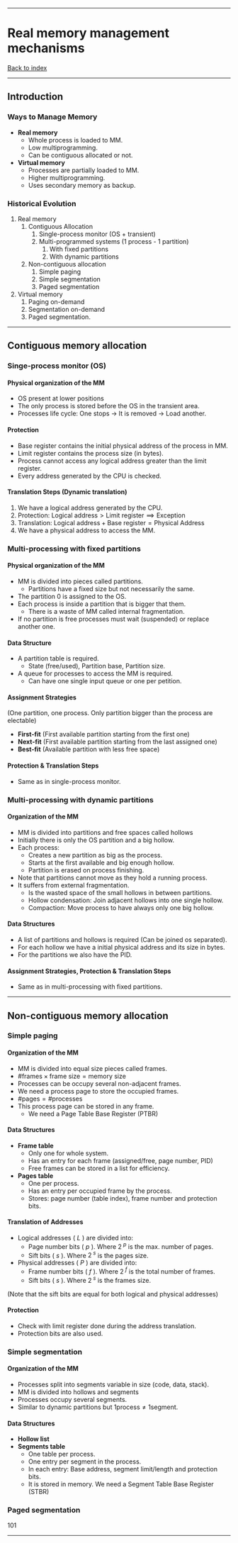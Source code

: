
---
# Real memory management mechanisms

[Back to index](../index.md)

---
## Introduction
### Ways to Manage Memory
- **Real memory**
	- Whole process is loaded to MM.
	- Low multiprogramming.
	- Can be contiguous allocated or not.
- **Virtual memory**
	- Processes are partially loaded to MM.
	- Higher multiprogramming.
	- Uses secondary memory as backup.
### Historical Evolution
1. Real memory
	1. Contiguous Allocation
		1. Single-process monitor (OS + transient)
		2. Multi-programmed systems (1 process - 1 partition)
			1. With fixed partitions
			2. With dynamic partitions
	2. Non-contiguous allocation
		1. Simple paging
		2. Simple segmentation
		3. Paged segmentation
2. Virtual memory
	1. Paging on-demand
	2. Segmentation on-demand
	3. Paged segmentation.

---
## Contiguous memory allocation
### Singe-process monitor (OS)
#### Physical organization of the MM
- OS present at lower positions
- The only process is stored before the OS in the transient area.
- Processes life cycle: One stops -> It is removed -> Load another.
#### Protection
- Base register contains the initial physical address of the process in MM.
- Limit register contains the process size (in bytes).
- Process cannot access any logical address greater than the limit register.
- Every address generated by the CPU is checked.
#### Translation Steps (Dynamic translation)
1. We have a logical address generated by the CPU.
2. Protection:  $\text{Logical address} > \text{Limit register} \implies \text{Exception}$
3. Translation: $\text{Logical address} + \text{Base register} = \text{Physical Address}$
4. We have a physical address to access the MM.

### Multi-processing with fixed partitions
#### Physical organization of the MM
- MM is divided into pieces called partitions.
	- Partitions have a fixed size but not necessarily the same.
- The partition 0 is assigned to the OS.
- Each process is inside a partition that is bigger that them.
	- There is a waste of MM called internal fragmentation.
- If no partition is free processes must wait (suspended) or replace another one.
#### Data Structure
- A partition table is required.
	- State (free/used), Partition base, Partition size.
- A queue for processes to access the MM is required.
	- Can have one single input queue or one per petition.
#### Assignment Strategies
(One partition, one process. Only partition bigger than the process are electable)
- **First-fit** (First available partition starting from the first one)
- **Next-fit** (First available partition starting from the last assigned one)
- **Best-fit** (Available partition with less free space)

#### Protection & Translation Steps
- Same as in single-process monitor.

### Multi-processing with dynamic partitions
#### Organization of the MM
- MM is divided into partitions and free spaces called hollows
- Initially there is only the OS partition and a big hollow.
- Each process:
	- Creates a new partition as big as the process.
	- Starts at the first available and big enough hollow.
	- Partition is erased on process finishing.
- Note that partitions cannot move as they hold a running process.
- It suffers from external fragmentation.
	- Is the wasted space of the small hollows in between partitions.
	- Hollow condensation: Join adjacent hollows into one single hollow.
	- Compaction: Move process to have always only one big hollow.
#### Data Structures
- A list of partitions and hollows is required (Can be joined os separated).
- For each hollow we have a initial physical address and its size in bytes.
- For the partitions we also have the PID.
#### Assignment Strategies, Protection & Translation Steps
- Same as in multi-processing with fixed partitions.

---
## Non-contiguous memory allocation
### Simple paging
#### Organization of the MM
- MM is divided into equal size pieces called frames.
- $\text{\# frames} \times \text{frame size} = \text{memory size}$
- Processes can be occupy several non-adjacent frames.
- We need a process page to store the occupied frames.
- $\text{\# pages} = \text{\# processes}$
- This process page can be stored in any frame.
	- We need a Page Table Base Register (PTBR)
#### Data Structures
- **Frame table**
	- Only one for whole system.
	- Has an entry for each frame (assigned/free, page number, PID)
	- Free frames can be stored in a list for efficiency.
- **Pages table**
	- One per process.
	- Has an entry per occupied frame by the process.
	- Stores: page number (table index),  frame number and protection bits.
#### Translation of Addresses
- Logical addresses ( $L$ ) are divided into:
	- Page number bits ( $p$ ).  Where $2^{\:p}$ is the max. number of pages.
	- Sift bits ( $s$ ). Where $2^{\:s}$ is the pages size.
- Physical addresses ( $P$ ) are divided into:
	- Frame number bits ( $f$ ).  Where $2^{\:f}$ is the total number of frames.
	- Sift bits ( $s$ ). Where $2^{\:s}$ is the frames size.

(Note that the sift bits are equal for both logical and physical addresses)
#### Protection
- Check with limit register done during the address translation.
- Protection bits are also used.

### Simple segmentation
#### Organization of the MM
- Processes split into segments variable in size  (code, data, stack).
- MM is divided into hollows and segments 
- Processes occupy several segments.
- Similar to dynamic partitions but $1 \text{process} \neq 1 \text{segment}$.
#### Data Structures
- **Hollow list**
- **Segments table**
	- One table per process.
	- One entry per segment in the process.
	- In each entry: Base address, segment limit/length and protection bits.
	- It is stored in memory. We need a Segment Table Base Register (STBR)
### Paged segmentation

101

---
